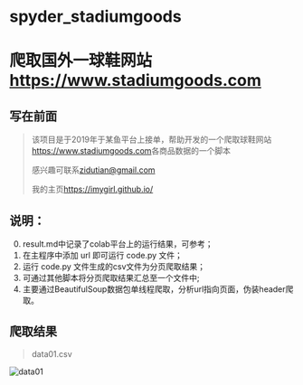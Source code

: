 # spyder_stadiumgoods
# 爬取国外一球鞋网站<https://www.stadiumgoods.com>
## 写在前面
>该项目是于2019年于某鱼平台上接单，帮助开发的一个爬取球鞋网站<https://www.stadiumgoods.com>各商品数据的一个脚本  
>
>感兴趣可联系<zidutian@gmail.com>  
>
>我的主页<https://imygirl.github.io/>

## 说明：

0. result.md中记录了colab平台上的运行结果，可参考；
1. 在主程序中添加 url 即可运行 code.py 文件；
2. 运行 code.py 文件生成的csv文件为分页爬取结果；
3. 可通过其他脚本将分页爬取结果汇总至一个文件中;
4. 主要通过BeautifulSoup数据包单线程爬取，分析url指向页面，伪装header爬取。

## 爬取结果
>data01.csv  

![data01](https://github.com/iMyGirl/spyder_stadiumgoods/blob/main/data/data01.png</img>)
